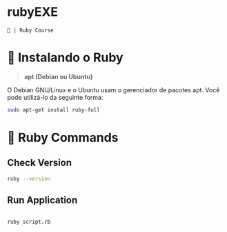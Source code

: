 # rubyEXE
`🔴 | Ruby Course`

# 🔴 Instalando o Ruby

> **apt (Debian ou Ubuntu)**

O Debian GNU/Linux e o Ubuntu usam o gerenciador de pacotes apt. Você pode utilizá-lo da seguinte forma:

```bash
sudo apt-get install ruby-full
```

# 🔴 Ruby Commands

## Check Version
```bash
ruby --version
```

## Run Application

```bash

ruby script.rb
```
